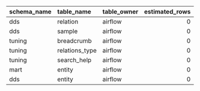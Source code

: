 | schema_name   | table_name     | table_owner   |   estimated_rows |   table_size |   full_table_size |
|:--------------|:---------------|:--------------|-----------------:|-------------:|------------------:|
| dds           | relation       | airflow       |                0 |         8192 |             57344 |
| dds           | sample         | airflow       |                0 |         8192 |             16384 |
| tuning        | breadcrumb     | airflow       |                0 |         8192 |             16384 |
| tuning        | relations_type | airflow       |                0 |         8192 |              8192 |
| tuning        | search_help    | airflow       |                0 |         8192 |              8192 |
| mart          | entity         | airflow       |                0 |         8192 |              8192 |
| dds           | entity         | airflow       |                0 |         8192 |             98304 |